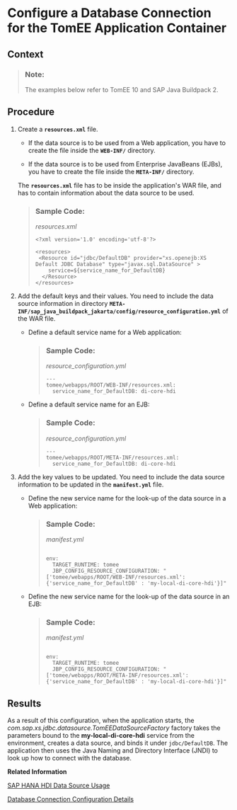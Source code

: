 <!-- loio03cfb10c5b2042bd9cc0a1bc6bc6ba92 -->

# Configure a Database Connection for the TomEE Application Container



<a name="loio03cfb10c5b2042bd9cc0a1bc6bc6ba92__context_q5h_yxx_j2c"/>

## Context

> ### Note:  
> The examples below refer to TomEE 10 and SAP Java Buildpack 2.



<a name="loio03cfb10c5b2042bd9cc0a1bc6bc6ba92__steps_nqh_bx5_2fb"/>

## Procedure

1.  Create a **`resources.xml`** file.

    -   If the data source is to be used from a Web application, you have to create the file inside the **`WEB-INF/`** directory.

    -   If the data source is to be used from Enterprise JavaBeans \(EJBs\), you have to create the file inside the **`META-INF/`** directory.


    The **`resources.xml`** file has to be inside the application's WAR file, and has to contain information about the data source to be used.

    > ### Sample Code:  
    > *resources.xml*
    > 
    > ```
    > <?xml version='1.0' encoding='utf-8'?>
    > 
    > <resources>
    >  <Resource id="jdbc/DefaultDB" provider="xs.openejb:XS Default JDBC Database" type="javax.sql.DataSource" >
    >     service=${service_name_for_DefaultDB}
    >   </Resource>
    > </resources>
    > ```

2.  Add the default keys and their values. You need to include the data source information in directory **`META-INF/sap_java_buildpack_jakarta/config/resource_configuration.yml`** of the WAR file.

    -   Define a default service name for a Web application:

        > ### Sample Code:  
        > *resource\_configuration.yml*
        > 
        > ```
        > ---
        > tomee/webapps/ROOT/WEB-INF/resources.xml:
        >   service_name_for_DefaultDB: di-core-hdi
        > ```

    -   Define a default service name for an EJB:

        > ### Sample Code:  
        > *resource\_configuration.yml*
        > 
        > ```
        > ---
        > tomee/webapps/ROOT/META-INF/resources.xml:
        >   service_name_for_DefaultDB: di-core-hdi
        > ```


3.  Add the key values to be updated. You need to include the data source information to be updated in the **`manifest.yml`** file.

    -   Define the new service name for the look-up of the data source in a Web application:

        > ### Sample Code:  
        > *manifest.yml*
        > 
        > ```
        > 
        > env:
        >   TARGET_RUNTIME: tomee
        >   JBP_CONFIG_RESOURCE_CONFIGURATION: "['tomee/webapps/ROOT/WEB-INF/resources.xml': {'service_name_for_DefaultDB' : 'my-local-di-core-hdi'}]"
        > ```

    -   Define the new service name for the look-up of the data source in an EJB:

        > ### Sample Code:  
        > *manifest.yml*
        > 
        > ```
        > 
        > env:
        >   TARGET_RUNTIME: tomee
        >   JBP_CONFIG_RESOURCE_CONFIGURATION: "['tomee/webapps/ROOT/META-INF/resources.xml':{'service_name_for_DefaultDB' : 'my-local-di-core-hdi'}]"
        > ```





<a name="loio03cfb10c5b2042bd9cc0a1bc6bc6ba92__result_hvq_wz5_2fb"/>

## Results

As a result of this configuration, when the application starts, the *com.sap.xs.jdbc.datasource.TomEEDataSourceFactory* factory takes the parameters bound to the **my-local-di-core-hdi** service from the environment, creates a data source, and binds it under `jdbc/DefaultDB`. The application then uses the Java Naming and Directory Interface \(JNDI\) to look up how to connect with the database.

**Related Information**  


[SAP HANA HDI Data Source Usage](sap-hana-hdi-data-source-usage-c9d288e.md "If you want your Java application to consume SAP HANA Database (for example, to use an HDI container), follow the steps below.")

[Database Connection Configuration Details](database-connection-configuration-details-f0d2d05.md "Define details of the database connection used by your Java Web Application running on SAP BTP, Cloud Foundry with SAP Java Buildpack.")

